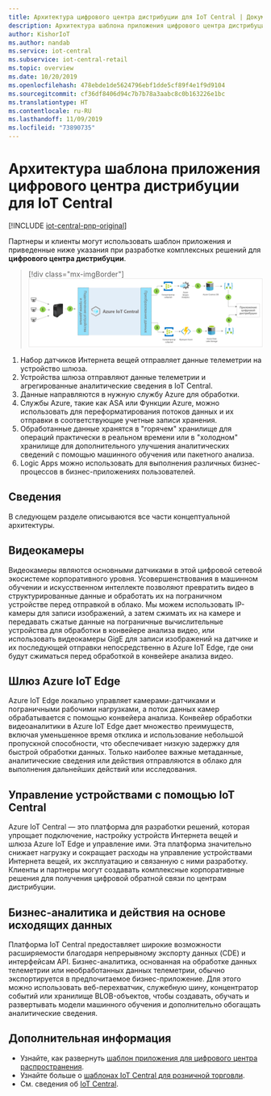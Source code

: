 ```yaml
---
title: Архитектура цифрового центра дистрибуции для IoT Central | Документация Майкрософт
description: Архитектура шаблона приложения цифрового центра дистрибуции для IoT Central.
author: KishorIoT
ms.author: nandab
ms.service: iot-central
ms.subservice: iot-central-retail
ms.topic: overview
ms.date: 10/20/2019
ms.openlocfilehash: 478ebde1de5624796ebf1dde5cf89f4e1f9d9104
ms.sourcegitcommit: cf36df8406d94c7b7b78a3aabc8c0b163226e1bc
ms.translationtype: HT
ms.contentlocale: ru-RU
ms.lasthandoff: 11/09/2019
ms.locfileid: "73890735"
---
```

# <a name="architecture-of-iot-central-digital-distribution-center-application-template"></a>Архитектура шаблона приложения цифрового центра дистрибуции для IoT Central

[!INCLUDE [iot-central-pnp-original](../../../includes/iot-central-pnp-original-note.md)]

Партнеры и клиенты могут использовать шаблон приложения и приведенные ниже указания при разработке комплексных решений для **цифрового центра дистрибуции**.

> [!div class="mx-imgBorder"]
> ![Цифровой центр дистрибуции](./media/concept-ddc-architecture/digital-distribution-center-architecture.png)

1. Набор датчиков Интернета вещей отправляет данные телеметрии на устройство шлюза.
2. Устройства шлюза отправляют данные телеметрии и агрегированные аналитические сведения в IoT Central.
3. Данные направляются в нужную службу Azure для обработки.
4. Службы Azure, такие как ASA или Функции Azure, можно использовать для переформатирования потоков данных и их отправки в соответствующие учетные записи хранения. 
5. Обработанные данные хранятся в "горячем" хранилище для операций практически в реальном времени или в "холодном" хранилище для дополнительного улучшения аналитических сведений с помощью машинного обучения или пакетного анализа. 
6. Logic Apps можно использовать для выполнения различных бизнес-процессов в бизнес-приложениях пользователей.

## <a name="details"></a>Сведения
В следующем разделе описываются все части концептуальной архитектуры.

## <a name="video-cameras"></a>Видеокамеры 
Видеокамеры являются основными датчиками в этой цифровой сетевой экосистеме корпоративного уровня. Усовершенствования в машинном обучении и искусственном интеллекте позволяют превратить видео в структурированные данные и обработать их на пограничном устройстве перед отправкой в облако. Мы можем использовать IP-камеры для записи изображений, а затем сжимать их на камере и передавать сжатые данные на пограничные вычислительные устройства для обработки в конвейере анализа видео, или использовать видеокамеры GigE для записи изображений на датчике и их последующей отправки непосредственно в Azure IoT Edge, где они будут сжиматься перед обработкой в конвейере анализа видео. 

## <a name="azure-iot-edge-gateway"></a>Шлюз Azure IoT Edge
Azure IoT Edge локально управляет камерами-датчиками и пограничными рабочими нагрузками, а поток данных камер обрабатывается с помощью конвейера анализа. Конвейер обработки видеоаналитики в Azure IoT Edge дает множество преимуществ, включая уменьшенное время отклика и использование небольшой пропускной способности, что обеспечивает низкую задержку для быстрой обработки данных. Только наиболее важные метаданные, аналитические сведения или действия отправляются в облако для выполнения дальнейших действий или исследования. 

## <a name="device-management-with-iot-central"></a>Управление устройствами с помощью IoT Central 
Azure IoT Central — это платформа для разработки решений, которая упрощает подключение, настройку устройств Интернета вещей и шлюза Azure IoT Edge и управление ими. Эта платформа значительно снижает нагрузку и сокращает расходы на управление устройствами Интернета вещей, их эксплуатацию и связанную с ними разработку. Клиенты и партнеры могут создавать комплексные корпоративные решения для получения цифровой обратной связи по центрам дистрибуции.

## <a name="business-insights--actions-via-data-egress"></a>Бизнес-аналитика и действия на основе исходящих данных 
Платформа IoT Central предоставляет широкие возможности расширяемости благодаря непрерывному экспорту данных (CDE) и интерфейсам API. Бизнес-аналитика, основанная на обработке данных телеметрии или необработанных данных телеметрии, обычно экспортируется в предпочитаемое бизнес-приложение. Для этого можно использовать веб-перехватчик, служебную шину, концентратор событий или хранилище BLOB-объектов, чтобы создавать, обучать и развертывать модели машинного обучения и дополнительно обогащать аналитические сведения.

## <a name="next-steps"></a>Дополнительная информация
* Узнайте, как развернуть [шаблон приложения для цифрового центра распространения](./tutorial-iot-central-digital-distribution-center-pnp.md).
* Узнайте больше о [шаблонах IoT Central для розничной торговли](./overview-iot-central-retail-pnp.md).
* См. сведения об [IoT Central](../preview/overview-iot-central.md).
